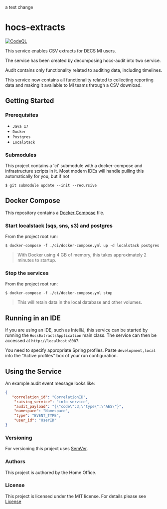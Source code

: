 a test change
# hocs-extracts

[![CodeQL](https://github.com/UKHomeOffice/hocs-extracts/actions/workflows/codeql-analysis.yml/badge.svg)](https://github.com/UKHomeOffice/hocs-extracts/actions/workflows/codeql-analysis.yml)


This service enables CSV extracts for DECS MI users. 

The service has been created by decomposing hocs-audit into two service. 

Audit contains only functionality related to auditing data, including timelines.

This service now contains all functionality related to collecting reporting data and making it available to MI teams through a CSV download.

## Getting Started

### Prerequisites

* ```Java 17```
* ```Docker```
* ```Postgres```
* ```LocalStack```

### Submodules

This project contains a 'ci' submodule with a docker-compose and infrastructure scripts in it.
Most modern IDEs will handle pulling this automatically for you, but if not

```console
$ git submodule update --init --recursive
```

## Docker Compose

This repository contains a [Docker Compose](https://docs.docker.com/compose/)
file.

### Start localstack (sqs, sns, s3) and postgres
From the project root run:
```console
$ docker-compose -f ./ci/docker-compose.yml up -d localstack postgres
```

> With Docker using 4 GB of memory, this takes approximately 2 minutes to startup.

### Stop the services
From the project root run:
```console
$ docker-compose -f ./ci/docker-compose.yml stop
```
> This will retain data in the local database and other volumes.

## Running in an IDE

If you are using an IDE, such as IntelliJ, this service can be started by running the ```HocsExtractsApplication``` main class.
The service can then be accessed at ```http://localhost:8087```.

You need to specify appropriate Spring profiles.
Paste `development,local` into the "Active profiles" box of your run configuration.


## Using the Service

An example audit event message looks like:

```JSON
{
   "correlation_id": "CorrelationID",
    "raising_service": "info-service",
    "audit_payload": "{\"code\":3,\"type\":\"AES\"}",
    "namespace": "Namespace",
    "type": "EVENT_TYPE",
    "user_id": "UserID"
}
```

### Versioning

For versioning this project uses [SemVer](https://semver.org/).

### Authors

This project is authored by the Home Office.

### License 

This project is licensed under the MIT license. For details please see [License](LICENSE) 
